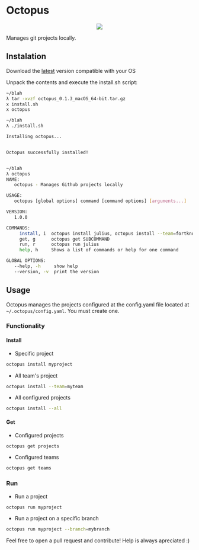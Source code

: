 # Octopus

<p align="center"><img src="https://user-images.githubusercontent.com/14275767/34849223-d3f7c896-f708-11e7-8df1-33e2cb60a0ba.png" /></p>

Manages git projects locally.

## Instalation

Download the [latest](https://github.com/B0go/octopus/releases/latest) version compatible with your OS

Unpack the contents and execute the install.sh script:

```sh
~/blah
λ tar -xvzf octopus_0.1.3_macOS_64-bit.tar.gz
x install.sh
x octopus

~/blah
λ ./install.sh

Installing octopus...


Octopus successfully installed!


~/blah
λ octopus
NAME:
   octopus - Manages Github projects locally

USAGE:
   octopus [global options] command [command options] [arguments...]

VERSION:
   1.0.0

COMMANDS:
     install, i  octopus install julius, octopus install --team=fortknox, octopus install --all
     get, g      octopus get SUBCOMMAND
     run, r      octopus run julius
     help, h     Shows a list of commands or help for one command

GLOBAL OPTIONS:
   --help, -h     show help
   --version, -v  print the version

```

## Usage

Octopus manages the projects configured at the config.yaml file located at `~/.octopus/config.yaml`. You must create one.

### Functionality

#### Install

- Specific project

```sh
octopus install myproject
```

- All team's project

```sh
octopus install --team=myteam
```

- All configured projects

```sh
octopus install --all
```

#### Get

- Configured projects

```sh
octopus get projects
```

- Configured teams

```sh
octopus get teams
```

### Run

- Run a project

```sh
octopus run myproject
```

- Run a project on a specific branch

```sh
octopus run myproject --branch=mybranch
```

Feel free to open a pull request and contribute! Help is always apreciated :)
